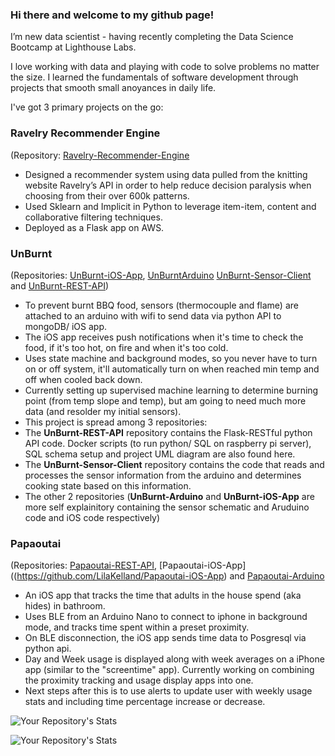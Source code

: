 ### Hi there and welcome to my github page!

I’m new data scientist - having recently completing the Data Science Bootcamp at Lighthouse Labs.

I love working with data and playing with code to solve problems no matter the size.  I learned the fundamentals of software development through projects that smooth small anoyances in daily life. 

I've got 3 primary projects on the go:

### Ravelry Recommender Engine 
(Repository: [Ravelry-Recommender-Engine](https://github.com/LilaKelland/Ravelry-Recommender-Engine)
- Designed a recommender system using data pulled from the knitting website Ravelry’s API  in order to help reduce decision paralysis when choosing from their over 600k patterns. 
- Used  Sklearn and Implicit in Python to leverage item-item, content and collaborative filtering techniques.
- Deployed as a Flask app on AWS.     

### UnBurnt
(Repositories: [UnBurnt-iOS-App](https://github.com/LilaKelland/UnBurnt-iOS-App), [UnBurntArduino](https://github.com/LilaKelland/UnBurnt-Arduino) [UnBurnt-Sensor-Client](https://github.com/LilaKelland/UnBurnt-Sensor-Client) and [UnBurnt-REST-API](https://github.com/LilaKelland/UnBurnt-REST-API))
- To prevent burnt BBQ food, sensors (thermocouple and flame) are attached to an arduino with wifi to send data via python API to mongoDB/ iOS app.  
- The iOS app receives push notifications when it's time to check the food, if it's too hot, on fire and when it's too cold.
- Uses state machine and background modes, so you never have to turn on or off system, it'll automatically turn on when reached min temp and off when cooled back down.
- Currently setting up supervised machine learning to determine burning point (from temp slope and temp), but am going to need much more data (and resolder my initial sensors).
- This project is spread among 3 repositories:
- The **UnBurnt-REST-API** repository contains the Flask-RESTful python API code. Docker scripts (to run python/ SQL on raspberry pi server), SQL schema setup and project UML diagram are also found here. 
- The **UnBurnt-Sensor-Client** repository contains the code that reads and processes the sensor information from the arduino and determines cooking state based on this information.  
- The other 2 repositories (**UnBurnt-Arduino** and **UnBurnt-iOS-App** are more self explainitory containing the sensor schematic and Aruduino code and iOS code respectively)   

### Papaoutai
(Repositories: [Papaoutai-REST-API](https://github.com/LilaKelland/Papaoutai-REST-API), [Papaoutai-iOS-App]((https://github.com/LilaKelland/Papaoutai-iOS-App) and [Papaoutai-Arduino](https://github.com/LilaKelland/Papaoutai-Arduino)
- An iOS app that tracks the time that adults in the house spend (aka hides) in bathroom. 
- Uses BLE from an Arduino Nano to connect to iphone in background mode, and tracks time spent within a preset proximity. 
- On BLE disconnection, the iOS app sends time data to Posgresql via python api.  
- Day and Week usage is displayed along with week averages on a iPhone app (similar to the "screentime" app). Currently working on combining the proximity tracking and usage display apps into one.  
- Next steps after this is to use alerts to update user with weekly usage stats and including time percentage increase or decrease. 
 

![Your Repository's Stats](https://github-readme-stats.vercel.app/api?username=LilaKelland&show_icons=true)

![Your Repository's Stats](https://github-readme-stats.vercel.app/api/top-langs/?username=LilaKelland&theme=blue-green)
